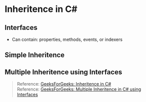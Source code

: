 # Inheritence in C#

## Interfaces
- Can contain: properties, methods, events, or indexers 

## Simple Inheritence

## Multiple Inheritence using Interfaces

> Reference: [GeeksForGeeks: Inheritence in C#](https://www.geeksforgeeks.org/c-sharp-interface/) <br />
> Reference: [GeeksForGeeks: Multiple Inheritence in C# using Interfaces](https://www.geeksforgeeks.org/c-sharp-multiple-inheritance-using-interfaces/) <br />
